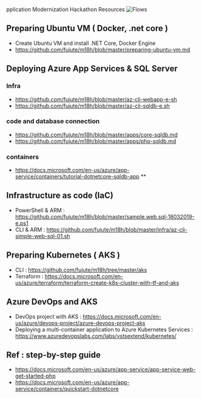 pplication Modernization Hackathon Resources
![Flows](https://github.com/fujute/m18h/blob/master/imgs/lab-flows.png)
## Preparing Ubuntu VM ( Docker, .net core )
* Create Ubuntu VM and install  .NET Core, Docker Engine
* https://github.com/fujute/m18h/blob/master/preparing-ubuntu-vm.md
## Deploying Azure App Services & SQL Server
###  Infra
* https://github.com/fujute/m18h/blob/master/az-cli-webapp-e-sh
* https://github.com/fujute/m18h/blob/master/az-cli-sqldb-e.sh
### code and database connection
* https://github.com/fujute/m18h/blob/master/apps/core-sqldb.md
* https://github.com/fujute/m18h/blob/master/apps/php-sqldb.md
### containers
* https://docs.microsoft.com/en-us/azure/app-service/containers/tutorial-dotnetcore-sqldb-app **

## Infrastructure as code (IaC) 
* PowerShell & ARM : https://github.com/fujute/m18h/blob/master/sample.web.sql-18032019-e.ps1
* CLI & ARM : https://github.com/fujute/m18h/blob/master/infra/az-cli-simple-web-sql-01.sh

## Preparing Kubernetes ( AKS )
* CLI : https://github.com/fujute/m18h/tree/master/aks
* Terraform : https://docs.microsoft.com/en-us/azure/terraform/terraform-create-k8s-cluster-with-tf-and-aks
## Azure DevOps and AKS
* DevOps project with AKS : https://docs.microsoft.com/en-us/azure/devops-project/azure-devops-project-aks
* Deploying a multi-container application to Azure Kubernetes Services : https://www.azuredevopslabs.com/labs/vstsextend/kubernetes/

## Ref : step-by-step guide
* https://docs.microsoft.com/en-us/azure/app-service/app-service-web-get-started-php
* https://docs.microsoft.com/en-us/azure/app-service/containers/quickstart-dotnetcore 
